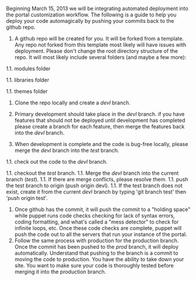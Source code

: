 Beginning March 15, 2013 we will be integrating automated deployment into the portal customization workflow. The following is a guide to help you deploy your code automagically by pushing your commits back to the github repo. 
1. A github repo will be created for you. It will be forked from a template. Any repo not forked from this template most likely will have issues with deployment. Please don't change the root directory structure of the repo. It will most likely include several folders (and maybe a few more):

1.1. modules folder

1.1. libraries folder

1.1. themes folder

1. Clone the repo locally and create a *devl* branch. 

1. Primary development should take place in the *devl* branch. if you have features that should not be deployed until development has completed please create a branch for each feature, then merge the features back into the *devl* branch.

1. When development is complete and the code is bug-free locally, please merge the *devl* branch into the *test* branch. 

1.1. check out the code to the *devl* branch.

1.1. checkout the *test* branch. 
1.1. Merge the *devl* branch into the current branch (*test*).
1.1. If there are merge conflicts, please resolve them. 
1.1. push the test branch to origin (push origin devl).
1.1. If the test branch does not exist, create it from the current *devl* branch by typing 'git branch test' then 'push origin test'. 
1. Once github has the commit, it will push the commit to a "holding space" while puppet runs code checks checking for lack of syntax errors, coding formatting, and what's called a "mess detector" to check for infinite loops, etc. Once these code checks are complete, puppet will push the code out to all the servers that run your instance of the portal.
1. Follow the same process with production for the production branch. Once the commit has been pushed to the *prod* branch, it will deploy automatically. Understand that pushing to the branch is a commit to moving the code to production. You have the ability to take down your site. You want to make sure your code is thoroughly tested before merging it into the production branch. 


